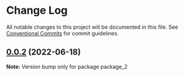 # Change Log

All notable changes to this project will be documented in this file.
See [Conventional Commits](https://conventionalcommits.org) for commit guidelines.

## [0.0.2](https://github.com/AmmyXu/lerna-repo/compare/v0.0.1...v0.0.2) (2022-06-18)

**Note:** Version bump only for package package_2
